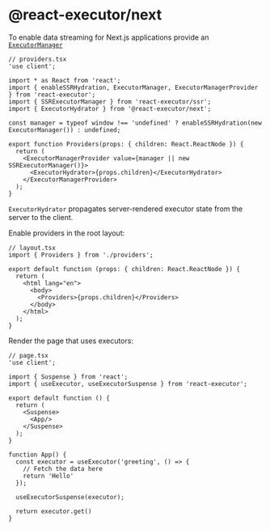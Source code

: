 # @react-executor/next

To enable data streaming for Next.js applications provide
an [`ExecutorManager`](https://smikhalevski.github.io/react-executor/classes/react_executor.ExecutorManager.html)

```tsx
// providers.tsx
'use client';

import * as React from 'react';
import { enableSSRHydration, ExecutorManager, ExecutorManagerProvider } from 'react-executor';
import { SSRExecutorManager } from 'react-executor/ssr';
import { ExecutorHydrator } from '@react-executor/next';

const manager = typeof window !== 'undefined' ? enableSSRHydration(new ExecutorManager()) : undefined;

export function Providers(props: { children: React.ReactNode }) {
  return (
    <ExecutorManagerProvider value={manager || new SSRExecutorManager()}>
      <ExecutorHydrator>{props.children}</ExecutorHydrator>
    </ExecutorManagerProvider>
  );
}
```

`ExecutorHydrator` propagates server-rendered executor state from the server to the client.

Enable providers in the root layout:

```tsx
// layout.tsx
import { Providers } from './providers';

export default function (props: { children: React.ReactNode }) {
  return (
    <html lang="en">
      <body>
        <Providers>{props.children}</Providers>
      </body>
    </html>
  );
}
```

Render the page that uses executors:

```tsx
// page.tsx
'use client';

import { Suspense } from 'react';
import { useExecutor, useExecutorSuspense } from 'react-executor';

export default function () {
  return (
    <Suspense>
      <App/>
    </Suspense>
  );
}

function App() {
  const executor = useExecutor('greeting', () => {
    // Fetch the data here
    return 'Hello'
  });

  useExecutorSuspense(executor);
  
  return executor.get()
}
```

